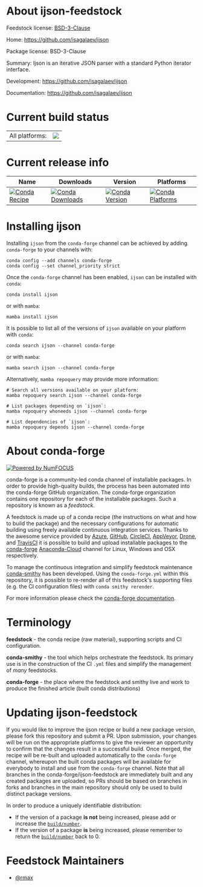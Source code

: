 About ijson-feedstock
=====================

Feedstock license: [BSD-3-Clause](https://github.com/conda-forge/ijson-feedstock/blob/main/LICENSE.txt)

Home: https://github.com/isagalaev/ijson

Package license: BSD-3-Clause

Summary: Ijson is an iterative JSON parser with a standard Python iterator interface.

Development: https://github.com/isagalaev/ijson

Documentation: https://github.com/isagalaev/ijson

Current build status
====================


<table><tr><td>All platforms:</td>
    <td>
      <a href="https://dev.azure.com/conda-forge/feedstock-builds/_build/latest?definitionId=5065&branchName=main">
        <img src="https://dev.azure.com/conda-forge/feedstock-builds/_apis/build/status/ijson-feedstock?branchName=main">
      </a>
    </td>
  </tr>
</table>

Current release info
====================

| Name | Downloads | Version | Platforms |
| --- | --- | --- | --- |
| [![Conda Recipe](https://img.shields.io/badge/recipe-ijson-green.svg)](https://anaconda.org/conda-forge/ijson) | [![Conda Downloads](https://img.shields.io/conda/dn/conda-forge/ijson.svg)](https://anaconda.org/conda-forge/ijson) | [![Conda Version](https://img.shields.io/conda/vn/conda-forge/ijson.svg)](https://anaconda.org/conda-forge/ijson) | [![Conda Platforms](https://img.shields.io/conda/pn/conda-forge/ijson.svg)](https://anaconda.org/conda-forge/ijson) |

Installing ijson
================

Installing `ijson` from the `conda-forge` channel can be achieved by adding `conda-forge` to your channels with:

```
conda config --add channels conda-forge
conda config --set channel_priority strict
```

Once the `conda-forge` channel has been enabled, `ijson` can be installed with `conda`:

```
conda install ijson
```

or with `mamba`:

```
mamba install ijson
```

It is possible to list all of the versions of `ijson` available on your platform with `conda`:

```
conda search ijson --channel conda-forge
```

or with `mamba`:

```
mamba search ijson --channel conda-forge
```

Alternatively, `mamba repoquery` may provide more information:

```
# Search all versions available on your platform:
mamba repoquery search ijson --channel conda-forge

# List packages depending on `ijson`:
mamba repoquery whoneeds ijson --channel conda-forge

# List dependencies of `ijson`:
mamba repoquery depends ijson --channel conda-forge
```


About conda-forge
=================

[![Powered by
NumFOCUS](https://img.shields.io/badge/powered%20by-NumFOCUS-orange.svg?style=flat&colorA=E1523D&colorB=007D8A)](https://numfocus.org)

conda-forge is a community-led conda channel of installable packages.
In order to provide high-quality builds, the process has been automated into the
conda-forge GitHub organization. The conda-forge organization contains one repository
for each of the installable packages. Such a repository is known as a *feedstock*.

A feedstock is made up of a conda recipe (the instructions on what and how to build
the package) and the necessary configurations for automatic building using freely
available continuous integration services. Thanks to the awesome service provided by
[Azure](https://azure.microsoft.com/en-us/services/devops/), [GitHub](https://github.com/),
[CircleCI](https://circleci.com/), [AppVeyor](https://www.appveyor.com/),
[Drone](https://cloud.drone.io/welcome), and [TravisCI](https://travis-ci.com/)
it is possible to build and upload installable packages to the
[conda-forge](https://anaconda.org/conda-forge) [Anaconda-Cloud](https://anaconda.org/)
channel for Linux, Windows and OSX respectively.

To manage the continuous integration and simplify feedstock maintenance
[conda-smithy](https://github.com/conda-forge/conda-smithy) has been developed.
Using the ``conda-forge.yml`` within this repository, it is possible to re-render all of
this feedstock's supporting files (e.g. the CI configuration files) with ``conda smithy rerender``.

For more information please check the [conda-forge documentation](https://conda-forge.org/docs/).

Terminology
===========

**feedstock** - the conda recipe (raw material), supporting scripts and CI configuration.

**conda-smithy** - the tool which helps orchestrate the feedstock.
                   Its primary use is in the construction of the CI ``.yml`` files
                   and simplify the management of *many* feedstocks.

**conda-forge** - the place where the feedstock and smithy live and work to
                  produce the finished article (built conda distributions)


Updating ijson-feedstock
========================

If you would like to improve the ijson recipe or build a new
package version, please fork this repository and submit a PR. Upon submission,
your changes will be run on the appropriate platforms to give the reviewer an
opportunity to confirm that the changes result in a successful build. Once
merged, the recipe will be re-built and uploaded automatically to the
`conda-forge` channel, whereupon the built conda packages will be available for
everybody to install and use from the `conda-forge` channel.
Note that all branches in the conda-forge/ijson-feedstock are
immediately built and any created packages are uploaded, so PRs should be based
on branches in forks and branches in the main repository should only be used to
build distinct package versions.

In order to produce a uniquely identifiable distribution:
 * If the version of a package **is not** being increased, please add or increase
   the [``build/number``](https://docs.conda.io/projects/conda-build/en/latest/resources/define-metadata.html#build-number-and-string).
 * If the version of a package **is** being increased, please remember to return
   the [``build/number``](https://docs.conda.io/projects/conda-build/en/latest/resources/define-metadata.html#build-number-and-string)
   back to 0.

Feedstock Maintainers
=====================

* [@rmax](https://github.com/rmax/)

